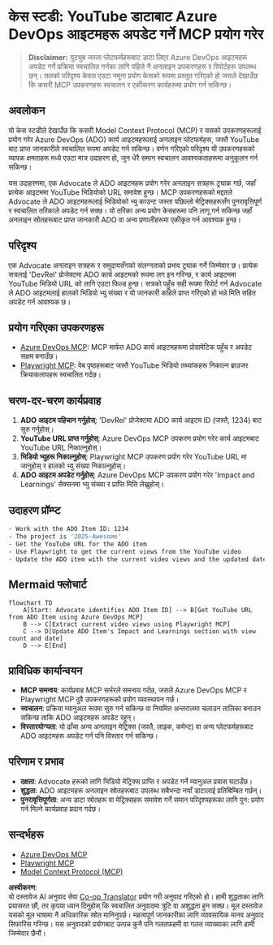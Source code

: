 <!--
CO_OP_TRANSLATOR_METADATA:
{
  "original_hash": "14a2dfbea55ef735660a06bd6bdfe5f3",
  "translation_date": "2025-07-14T06:11:01+00:00",
  "source_file": "09-CaseStudy/UpdateADOItemsFromYT.md",
  "language_code": "ne"
}
-->
# केस स्टडी: YouTube डाटाबाट Azure DevOps आइटमहरू अपडेट गर्ने MCP प्रयोग गरेर

> **Disclaimer:** युट्युब जस्ता प्लेटफर्महरूबाट डाटा लिएर Azure DevOps आइटमहरू अपडेट गर्ने प्रक्रिया स्वचालित गर्नका लागि पहिले नै अनलाइन उपकरणहरू र रिपोर्टहरू उपलब्ध छन्। तलको परिदृश्य केवल एउटा नमूना प्रयोग केसको रूपमा प्रस्तुत गरिएको हो जसले देखाउँछ कि कसरी MCP उपकरणहरू स्वचालन र एकीकरण कार्यहरूमा प्रयोग गर्न सकिन्छ।

## अवलोकन

यो केस स्टडीले देखाउँछ कि कसरी Model Context Protocol (MCP) र यसको उपकरणहरूलाई प्रयोग गरेर Azure DevOps (ADO) कार्य आइटमहरूलाई अनलाइन प्लेटफर्महरू, जस्तै YouTube बाट प्राप्त जानकारीले स्वचालित रूपमा अपडेट गर्न सकिन्छ। वर्णन गरिएको परिदृश्य यी उपकरणहरूको व्यापक क्षमताहरू मध्ये एउटा मात्र उदाहरण हो, जुन धेरै समान स्वचालन आवश्यकताहरूमा अनुकूलन गर्न सकिन्छ।

यस उदाहरणमा, एक Advocate ले ADO आइटमहरू प्रयोग गरेर अनलाइन सत्रहरू ट्र्याक गर्छ, जहाँ प्रत्येक आइटममा YouTube भिडियोको URL समावेश हुन्छ। MCP उपकरणहरूको मद्दतले Advocate ले ADO आइटमहरूलाई भिडियोको भ्यु काउन्ट जस्ता पछिल्लो मेट्रिक्सहरूसँग पुनरावृत्तिपूर्ण र स्वचालित तरिकाले अपडेट गर्न सक्छ। यो तरिका अन्य प्रयोग केसहरूमा पनि लागू गर्न सकिन्छ जहाँ अनलाइन स्रोतहरूबाट प्राप्त जानकारी ADO वा अन्य प्रणालीहरूमा एकीकृत गर्न आवश्यक हुन्छ।

## परिदृश्य

एक Advocate अनलाइन सत्रहरू र समुदायसँगको संलग्नताको प्रभाव ट्र्याक गर्ने जिम्मेवार छ। प्रत्येक सत्रलाई 'DevRel' प्रोजेक्टमा ADO कार्य आइटमको रूपमा लग इन गरिन्छ, र कार्य आइटममा YouTube भिडियो URL को लागि एउटा फिल्ड हुन्छ। सत्रको पहुँच सही रूपमा रिपोर्ट गर्न Advocate ले ADO आइटमलाई हालको भिडियो भ्यु संख्या र यो जानकारी कहिले प्राप्त गरिएको हो भन्ने मिति सहित अपडेट गर्न आवश्यक छ।

## प्रयोग गरिएका उपकरणहरू

- [Azure DevOps MCP](https://github.com/microsoft/azure-devops-mcp): MCP मार्फत ADO कार्य आइटमहरूमा प्रोग्रामेटिक पहुँच र अपडेट सक्षम बनाउँछ।
- [Playwright MCP](https://github.com/microsoft/playwright-mcp): वेब पृष्ठहरूबाट जस्तै YouTube भिडियो तथ्यांकहरू निकाल्न ब्राउजर क्रियाकलापहरू स्वचालित गर्दछ।

## चरण-दर-चरण कार्यप्रवाह

1. **ADO आइटम पहिचान गर्नुहोस्**: 'DevRel' प्रोजेक्टमा ADO कार्य आइटम ID (जस्तै, 1234) बाट सुरु गर्नुहोस्।
2. **YouTube URL प्राप्त गर्नुहोस्**: Azure DevOps MCP उपकरण प्रयोग गरेर कार्य आइटमबाट YouTube URL निकाल्नुहोस्।
3. **भिडियो भ्युहरू निकाल्नुहोस्**: Playwright MCP उपकरण प्रयोग गरेर YouTube URL मा जानुहोस् र हालको भ्यु संख्या निकाल्नुहोस्।
4. **ADO आइटम अपडेट गर्नुहोस्**: Azure DevOps MCP उपकरण प्रयोग गरेर 'Impact and Learnings' सेक्सनमा भ्यु संख्या र प्राप्ति मिति लेख्नुहोस्।

## उदाहरण प्रॉम्प्ट

```bash
- Work with the ADO Item ID: 1234
- The project is '2025-Awesome'
- Get the YouTube URL for the ADO item
- Use Playwright to get the current views from the YouTube video
- Update the ADO item with the current video views and the updated date of the information
```

## Mermaid फ्लोचार्ट

```mermaid
flowchart TD
    A[Start: Advocate identifies ADO Item ID] --> B[Get YouTube URL from ADO Item using Azure DevOps MCP]
    B --> C[Extract current video views using Playwright MCP]
    C --> D[Update ADO Item's Impact and Learnings section with view count and date]
    D --> E[End]
```

## प्राविधिक कार्यान्वयन

- **MCP समन्वय**: कार्यप्रवाह MCP सर्भरले समन्वय गर्दछ, जसले Azure DevOps MCP र Playwright MCP दुवै उपकरणहरूको प्रयोग व्यवस्थापन गर्छ।
- **स्वचालन**: प्रक्रिया म्यानुअल रूपमा सुरु गर्न सकिन्छ वा नियमित अन्तरालमा चलाउन तालिका बनाउन सकिन्छ ताकि ADO आइटमहरू अपडेट रहून्।
- **विस्तारयोग्यता**: यो ढाँचा अन्य अनलाइन मेट्रिक्स (जस्तै, लाइक, कमेन्ट) वा अन्य प्लेटफर्महरूबाट ADO आइटमहरू अपडेट गर्न पनि विस्तार गर्न सकिन्छ।

## परिणाम र प्रभाव

- **दक्षता**: Advocate हरूको लागि भिडियो मेट्रिक्स प्राप्ति र अपडेट गर्ने म्यानुअल प्रयास घटाउँछ।
- **शुद्धता**: ADO आइटमहरू अनलाइन स्रोतहरूबाट उपलब्ध सबैभन्दा नयाँ डाटालाई प्रतिबिम्बित गर्छन्।
- **पुनरावृत्तिपूर्णता**: अन्य डाटा स्रोतहरू वा मेट्रिक्सहरू समावेश गर्ने समान परिदृश्यहरूका लागि पुन: प्रयोग गर्न मिल्ने कार्यप्रवाह प्रदान गर्दछ।

## सन्दर्भहरू

- [Azure DevOps MCP](https://github.com/microsoft/azure-devops-mcp)
- [Playwright MCP](https://github.com/microsoft/playwright-mcp)
- [Model Context Protocol (MCP)](https://modelcontextprotocol.io/)

**अस्वीकरण**:  
यो दस्तावेज AI अनुवाद सेवा [Co-op Translator](https://github.com/Azure/co-op-translator) प्रयोग गरी अनुवाद गरिएको हो। हामी शुद्धताका लागि प्रयासरत छौं, तर कृपया ध्यान दिनुहोस् कि स्वचालित अनुवादमा त्रुटि वा अशुद्धता हुन सक्छ। मूल दस्तावेज यसको मूल भाषामा नै अधिकारिक स्रोत मानिनुपर्छ। महत्वपूर्ण जानकारीका लागि व्यावसायिक मानव अनुवाद सिफारिस गरिन्छ। यस अनुवादको प्रयोगबाट उत्पन्न कुनै पनि गलतफहमी वा गलत व्याख्याका लागि हामी जिम्मेवार छैनौं।